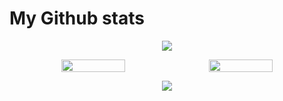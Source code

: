 
# My Github stats
<div align="center">

 ![](http://github-profile-summary-cards.vercel.app/api/cards/profile-details?username=devagn611&theme=apprentice) 
<div align="center" style="display: flex; justify-content: center; gap: 10px;">
  <img width="45%" src="http://github-profile-summary-cards.vercel.app/api/cards/repos-per-language?username=devagn611&theme=apprentice" />
  <img width="45%" src="http://github-profile-summary-cards.vercel.app/api/cards/most-commit-language?username=devagn611&theme=apprentice" />
</div>

<!-- end part -->

![](http://github-profile-summary-cards.vercel.app/api/cards/stats?username=devagn611&theme=apprentice)
</div>
